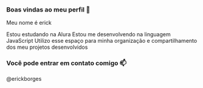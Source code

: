 ### Boas vindas ao meu perfil 💙
Meu nome é erick

Estou estudando na Alura
Estou me desenvolvendo na linguagem JavaScript
Utilizo esse espaço para minha organização e compartilhamento dos meu projetos desenvolvidos

### Você pode entrar em contato comigo 📫

@erickborges
